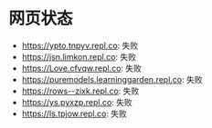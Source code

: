 # 网页状态
- https://ypto.tnpyv.repl.co: 失败
- https://jsn.limkon.repl.co: 失败
- https://Love.cfvqw.repl.co: 失败
- https://puremodels.learninggarden.repl.co: 失败
- https://rows--zixk.repl.co: 失败
- https://ys.pyxzp.repl.co: 失败
- https://ls.tpjow.repl.co: 失败
